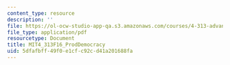 ```yaml
---
content_type: resource
description: ''
file: https://ol-ocw-studio-app-qa.s3.amazonaws.com/courses/4-313-advanced-studio-on-the-production-of-space-fall-2016/5dfafbff49f0e1cfc92cd41a201688fa_MIT4_313F16_ProdDemocracy.pdf
file_type: application/pdf
resourcetype: Document
title: MIT4_313F16_ProdDemocracy
uid: 5dfafbff-49f0-e1cf-c92c-d41a201688fa
---
```

